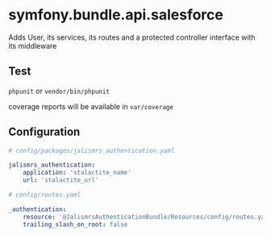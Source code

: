 # symfony.bundle.api.salesforce

Adds User, its services, its routes and a protected controller interface with its middleware

## Test

`phpunit` or `vendor/bin/phpunit`

coverage reports will be available in `var/coverage`

## Configuration

```yaml
# config/packages/jalismrs_authentication.yaml

jalismrs_authentication:
    application: 'stalactite_name'
    url: 'stalactite_url'
```
```yaml
# config/routes.yaml

_authentication:
    resource: '@JalismrsAuthenticationBundle/Resources/config/routes.yaml'
    trailing_slash_on_root: false
```
